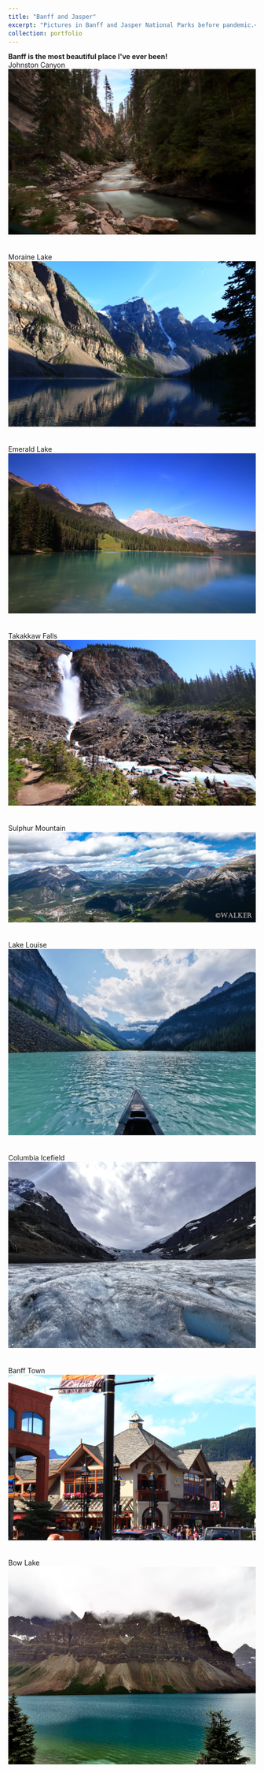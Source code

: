 ```yaml
---
title: "Banff and Jasper"
excerpt: "Pictures in Banff and Jasper National Parks before pandemic.<br/> <img src='/images/banff/1.jpg'>"
collection: portfolio
---
```

<b>Banff is the most beautiful place I've ever been!</b><br/>
Johnston Canyon
<img src='/images/banff/2.jpg'><br/><br/><br/>
Moraine Lake
<img src='/images/banff/3.jpg'><br/><br/><br/>
Emerald Lake
<img src='/images/banff/4.jpg'><br/><br/><br/>
Takakkaw Falls
<img src='/images/banff/5.jpg'><br/><br/><br/>
Sulphur Mountain
<img src='/images/banff/6.jpg'><br/><br/><br/>
Lake Louise
<img src='/images/banff/8.jpg'><br/><br/><br/>
Columbia Icefield
<img src='/images/banff/7.jpg'><br/><br/><br/>
Banff Town
<img src='/images/banff/9.jpg'><br/><br/><br/>
Bow Lake
<img src='/images/banff/10.jpg'>

